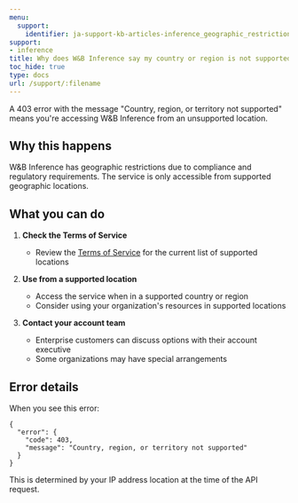```yaml
---
menu:
  support:
    identifier: ja-support-kb-articles-inference_geographic_restriction_403
support:
- inference
title: Why does W&B Inference say my country or region is not supported?
toc_hide: true
type: docs
url: /support/:filename
---
```


A 403 error with the message "Country, region, or territory not supported" means you're accessing W&B Inference from an unsupported location.

## Why this happens

W&B Inference has geographic restrictions due to compliance and regulatory requirements. The service is only accessible from supported geographic locations.

## What you can do

1. **Check the Terms of Service**
   - Review the [Terms of Service](https://docs.coreweave.com/docs/policies/terms-of-service/terms-of-use#geographic-restrictions) for the current list of supported locations

2. **Use from a supported location**
   - Access the service when in a supported country or region
   - Consider using your organization's resources in supported locations

3. **Contact your account team**
   - Enterprise customers can discuss options with their account executive
   - Some organizations may have special arrangements

## Error details

When you see this error:
```
{
  "error": {
    "code": 403,
    "message": "Country, region, or territory not supported"
  }
}
```

This is determined by your IP address location at the time of the API request.